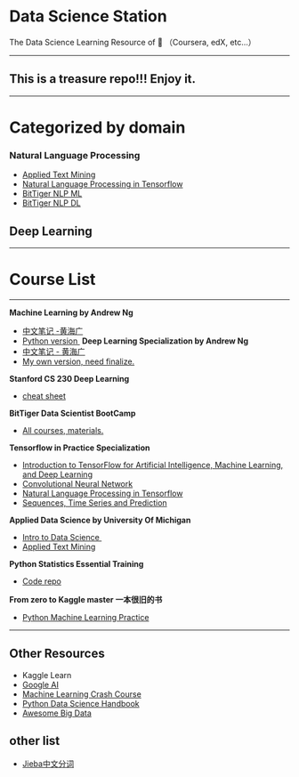 #  Data Science Station

The Data Science Learning Resource of 🌰 （Coursera, edX, etc...） 

---- 

## This is a treasure repo!!! Enjoy it.

---- 
# Categorized by domain
### Natural Language Processing
* [Applied Text Mining][1]
*  [Natural Language Processing in Tensorflow][2]
*  [BitTiger NLP ML][3]
*  [BitTiger NLP DL][4]
## Deep Learning

---- 

# Course List

---- 
**Machine Learning by Andrew Ng**
* [中文笔记 -黄海广][5]
* [Python version ][6]
**Deep Learning Specialization by Andrew Ng**
* [中文笔记 - 黄海广][7]
* [My own version, need finalize.][8]

**Stanford CS 230 Deep Learning**
* [cheat sheet][9]

**BitTiger Data Scientist BootCamp**
* [All courses, materials.][10]

**Tensorflow in Practice Specialization**
*  [Introduction to TensorFlow for Artificial Intelligence, Machine Learning, and Deep Learning][11]
*  [Convolutional Neural Network][12]
*  [Natural Language Processing in Tensorflow][13]
*  [Sequences, Time Series and Prediction][14]

**Applied Data Science by University Of Michigan**
* [Intro to Data Science ][15]
* [Applied Text Mining][16]

**Python Statistics Essential Training**
* [Code repo][17]


**From zero to Kaggle master 一本很旧的书** 
* [Python Machine Learning Practice][18]



---- 
## Other Resources
* Kaggle Learn
* [Google AI][19]
* [Machine Learning Crash Course][20]
* [Python Data Science Handbook][21]
* [Awesome Big Data][22]


## other list 
* [Jieba中文分词][23]

[1]:	/Applied-Text-Mining-in-Python-by-University-of-Michigan/
[2]:	/Natural%20Language%20Processing%20in%20Tensorflow/
[3]:	/BitTiger-DS501/Lectures/Week5/
[4]:	/BitTiger-DS501/Lectures/Week11/
[5]:	https://github.com/fengdu78/Coursera-ML-AndrewNg-Notes
[6]:	https://github.com/JWarmenhoven/Coursera-Machine-Learning
[7]:	/deeplearning-specialization/
[8]:	/Deep-Learning-Specialization/
[9]:	https://github.com/afshinea/stanford-cs-230-deep-learning
[10]:	/BitTiger-DS501/
[11]:	/Intro%20to%20Data%20Science%20in%20Python/
[12]:	/Convolutional%20Neural%20Networks
[13]:	/Natural%20Language%20Processing%20in%20Tensorflow/
[14]:	https://github.com/lipengyuan1994/Patrick-s-DS-Station/tree/master/Sequences,%20Time%20Series%20and%20Prediction
[15]:	https://github.com/lipengyuan1994/Patrick-s-DS-Station/tree/master/Intro%20to%20Data%20Science%20in%20Python
[16]:	/Applied-Text-Mining-in-Python-by-University-of-Michigan/
[17]:	/Python-Statistics-Essential-Training/
[18]:	https://github.com/lipengyuan1994/Patrick-s-DS-Station/tree/master/E-books/From%20zero%20to%20Kaggle%20master%20%E4%B8%80%E6%9C%AC%E5%BE%88%E6%97%A7%E7%9A%84%E4%B9%A6
[19]:	https://ai.google/education/
[20]:	https://developers.google.com/machine-learning/crash-course?hl=en
[21]:	https://github.com/jakevdp/PythonDataScienceHandbook
[22]:	https://github.com/onurakpolat/awesome-bigdata
[23]:	https://github.com/fxsjy/jieba